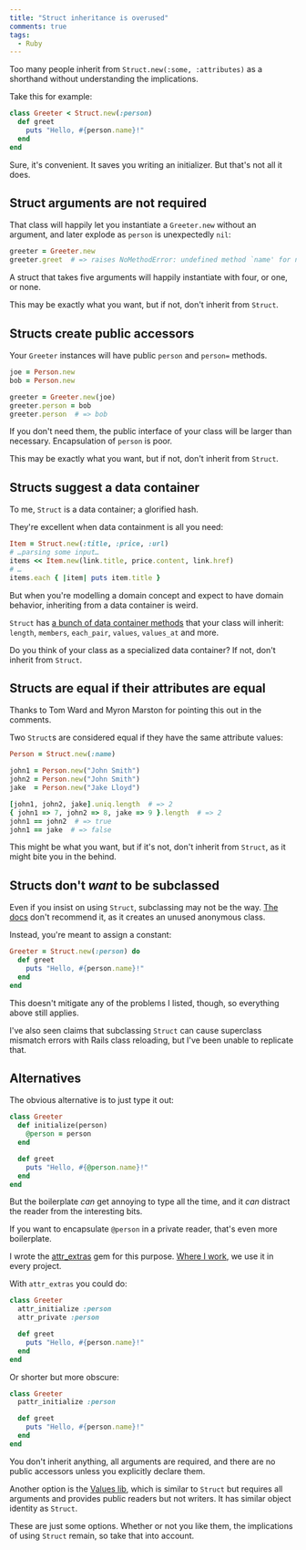 ```yaml
---
title: "Struct inheritance is overused"
comments: true
tags:
  - Ruby
---
```


Too many people inherit from `Struct.new(:some, :attributes)` as a shorthand without understanding the implications.

Take this for example:

``` ruby
class Greeter < Struct.new(:person)
  def greet
    puts "Hello, #{person.name}!"
  end
end
```

Sure, it's convenient. It saves you writing an initializer. But that's not all it does.


## Struct arguments are not required

That class will happily let you instantiate a `Greeter.new` without an argument, and later explode as `person` is unexpectedly `nil`:

``` ruby
greeter = Greeter.new
greeter.greet  # => raises NoMethodError: undefined method `name' for nil:NilClass
```

A struct that takes five arguments will happily instantiate with four, or one, or none.

This may be exactly what you want, but if not, don't inherit from `Struct`.


## Structs create public accessors

Your `Greeter` instances will have public `person` and `person=` methods.

``` ruby
joe = Person.new
bob = Person.new

greeter = Greeter.new(joe)
greeter.person = bob
greeter.person  # => bob
```

If you don't need them, the public interface of your class will be larger than necessary. Encapsulation of `person` is poor.

This may be exactly what you want, but if not, don't inherit from `Struct`.


## Structs suggest a data container

To me, `Struct` is a data container; a glorified hash.

They're excellent when data containment is all you need:

``` ruby
Item = Struct.new(:title, :price, :url)
# …parsing some input…
items << Item.new(link.title, price.content, link.href)
# …
items.each { |item| puts item.title }
```

But when you're modelling a domain concept and expect to have domain behavior, inheriting from a data container is weird.

`Struct` has [a bunch of data container methods](http://www.ruby-doc.org/core-2.2.2/Struct.html) that your class will inherit: `length`, `members`, `each_pair`, `values`, `values_at` and more.

Do you think of your class as a specialized data container? If not, don't inherit from `Struct`.


## Structs are equal if their attributes are equal

Thanks to Tom Ward and Myron Marston for pointing this out in the comments.

Two `Struct`s are considered equal if they have the same attribute values:

``` ruby
Person = Struct.new(:name)

john1 = Person.new("John Smith")
john2 = Person.new("John Smith")
jake  = Person.new("Jake Lloyd")

[john1, john2, jake].uniq.length  # => 2
{ john1 => 7, john2 => 8, jake => 9 }.length  # => 2
john1 == john2  # => true
john1 == jake  # => false
```

This might be what you want, but if it's not, don't inherit from `Struct`, as it might bite you in the behind.


## Structs don't *want* to be subclassed

Even if you insist on using `Struct`, subclassing may not be the way. [The docs](http://www.ruby-doc.org/core-2.2.2/Struct.html#method-c-new) don't recommend it, as it creates an unused anonymous class.

Instead, you're meant to assign a constant:

``` ruby
Greeter = Struct.new(:person) do
  def greet
    puts "Hello, #{person.name}!"
  end
end
```

This doesn't mitigate any of the problems I listed, though, so everything above still applies.

I've also seen claims that subclassing `Struct` can cause superclass mismatch errors with Rails class reloading, but I've been unable to replicate that.


## Alternatives

The obvious alternative is to just type it out:

``` ruby
class Greeter
  def initialize(person)
    @person = person
  end

  def greet
    puts "Hello, #{@person.name}!"
  end
end
```

But the boilerplate *can* get annoying to type all the time, and it *can* distract the reader from the interesting bits.

If you want to encapsulate `@person` in a private reader, that's even more boilerplate.

I wrote the [attr\_extras](https://github.com/barsoom/attr_extras) gem for this purpose. [Where I work](http://barsoom.se), we use it in every project.

With `attr_extras` you could do:

``` ruby
class Greeter
  attr_initialize :person
  attr_private :person

  def greet
    puts "Hello, #{person.name}!"
  end
end
```

Or shorter but more obscure:

``` ruby
class Greeter
  pattr_initialize :person

  def greet
    puts "Hello, #{person.name}!"
  end
end
```

You don't inherit anything, all arguments are required, and there are no public accessors unless you explicitly declare them.

Another option is the [Values lib](https://github.com/tcrayford/Values), which is similar to `Struct` but requires all arguments and provides public readers but not writers. It has similar object identity as `Struct`.

These are just some options. Whether or not you like them, the implications of using `Struct` remain, so take that into account.
